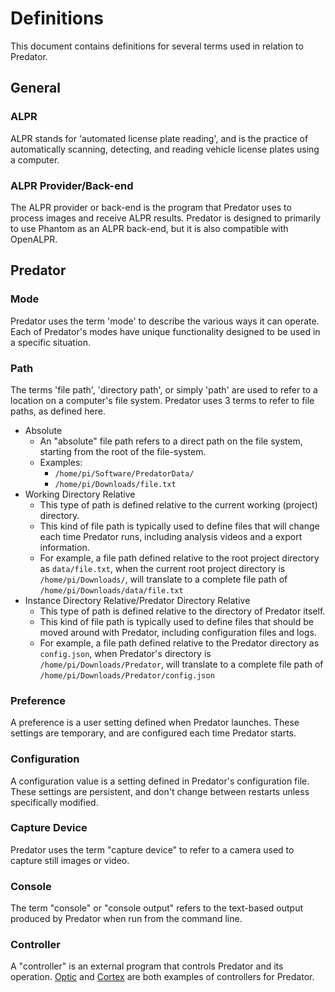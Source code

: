 # Definitions

This document contains definitions for several terms used in relation to Predator.


## General

### ALPR

ALPR stands for 'automated license plate reading', and is the practice of automatically scanning, detecting, and reading vehicle license plates using a computer.

### ALPR Provider/Back-end

The ALPR provider or back-end is the program that Predator uses to process images and receive ALPR results. Predator is designed to primarily to use Phantom as an ALPR back-end, but it is also compatible with OpenALPR.


## Predator

### Mode

Predator uses the term 'mode' to describe the various ways it can operate. Each of Predator's modes have unique functionality designed to be used in a specific situation.

### Path

The terms 'file path', 'directory path', or simply 'path' are used to refer to a location on a computer's file system. Predator uses 3 terms to refer to file paths, as defined here.

- Absolute
    - An "absolute" file path refers to a direct path on the file system, starting from the root of the file-system.
    - Examples:
        - `/home/pi/Software/PredatorData/`
        - `/home/pi/Downloads/file.txt`
- Working Directory Relative
    - This type of path is defined relative to the current working (project) directory.
    - This kind of file path is typically used to define files that will change each time Predator runs, including analysis videos and a export information.
    - For example, a file path defined relative to the root project directory as `data/file.txt`, when the current root project directory is `/home/pi/Downloads/`, will translate to a complete file path of `/home/pi/Downloads/data/file.txt`
- Instance Directory Relative/Predator Directory Relative
    - This type of path is defined relative to the directory of Predator itself.
    - This kind of file path is typically used to define files that should be moved around with Predator, including configuration files and logs.
    - For example, a file path defined relative to the Predator directory as `config.json`, when Predator's directory is `/home/pi/Downloads/Predator`, will translate to a complete file path of `/home/pi/Downloads/Predator/config.json`

### Preference

A preference is a user setting defined when Predator launches. These settings are temporary, and are configured each time Predator starts.

### Configuration

A configuration value is a setting defined in Predator's configuration file. These settings are persistent, and don't change between restarts unless specifically modified.

### Capture Device

Predator uses the term "capture device" to refer to a camera used to capture still images or video.

### Console

The term "console" or "console output" refers to the text-based output produced by Predator when run from the command line.

### Controller

A "controller" is an external program that controls Predator and its operation. [Optic](https://v0lttech.com/optic.php) and [Cortex](https://v0lttech.com/cortex.php) are both examples of controllers for Predator.
